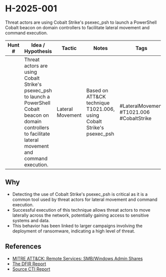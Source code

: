 # H-2025-001
Threat actors are using Cobalt Strike's psexec_psh to launch a PowerShell Cobalt beacon on domain controllers to facilitate lateral movement and command execution.

| Hunt #       | Idea / Hypothesis                                                      | Tactic         | Notes                                      | Tags                           | Submitter                                   |
|--------------|-------------------------------------------------------------------------|----------------|--------------------------------------------|--------------------------------|---------------------------------------------|
|              | Threat actors are using Cobalt Strike's psexec_psh to launch a PowerShell Cobalt beacon on domain controllers to facilitate lateral movement and command execution. | Lateral Movement | Based on ATT&CK technique T1021.006, using Cobalt Strike's psexec_psh | #LateralMovement #T1021.006 #CobaltStrike | [hearth-auto-intel](https://github.com/THORCollective/HEARTH) |

## Why
- Detecting the use of Cobalt Strike's psexec_psh is critical as it is a common tool used by threat actors for lateral movement and command execution.
- Successful execution of this technique allows threat actors to move laterally across the network, potentially gaining access to sensitive systems and data.
- This behavior has been linked to larger campaigns involving the deployment of ransomware, indicating a high level of threat.

## References
- [MITRE ATT&CK: Remote Services: SMB/Windows Admin Shares](https://attack.mitre.org/techniques/T1021/006/)
- [The DFIR Report](https://thedfirreport.com/)
- [Source CTI Report](https://thedfirreport.com/2025/03/31/fake-zoom-ends-in-blacksuit-ransomware/)